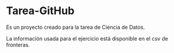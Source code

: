 # Tarea-GitHub
Es un proyecto creado para la tarea de Ciencia de Datos.

La información usada para el ejercicio está disponible en el csv de fronteras.

